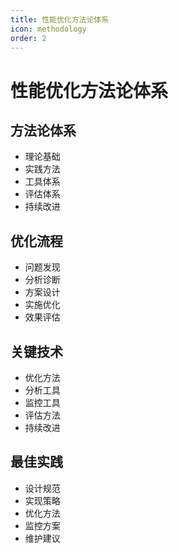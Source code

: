 ```yaml
---
title: 性能优化方法论体系
icon: methodology
order: 2
---
```


# 性能优化方法论体系

## 方法论体系
- 理论基础
- 实践方法
- 工具体系
- 评估体系
- 持续改进

## 优化流程
- 问题发现
- 分析诊断
- 方案设计
- 实施优化
- 效果评估

## 关键技术
- 优化方法
- 分析工具
- 监控工具
- 评估方法
- 持续改进

## 最佳实践
- 设计规范
- 实现策略
- 优化方法
- 监控方案
- 维护建议
